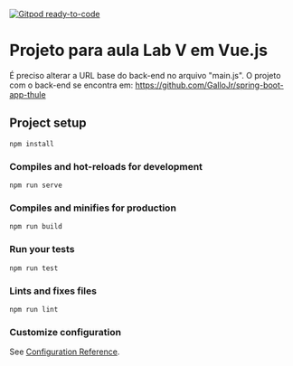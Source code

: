 [![Gitpod ready-to-code](https://img.shields.io/badge/Gitpod-ready--to--code-blue?logo=gitpod)](https://gitpod.io/#https://github.com/GalloJr/thule-vue)

# Projeto para aula Lab V em Vue.js
É preciso alterar a URL base do back-end no arquivo "main.js". O projeto com o back-end se encontra em: https://github.com/GalloJr/spring-boot-app-thule

## Project setup
```
npm install
```

### Compiles and hot-reloads for development
```
npm run serve
```

### Compiles and minifies for production
```
npm run build
```

### Run your tests
```
npm run test
```

### Lints and fixes files
```
npm run lint
```

### Customize configuration
See [Configuration Reference](https://cli.vuejs.org/config/).
